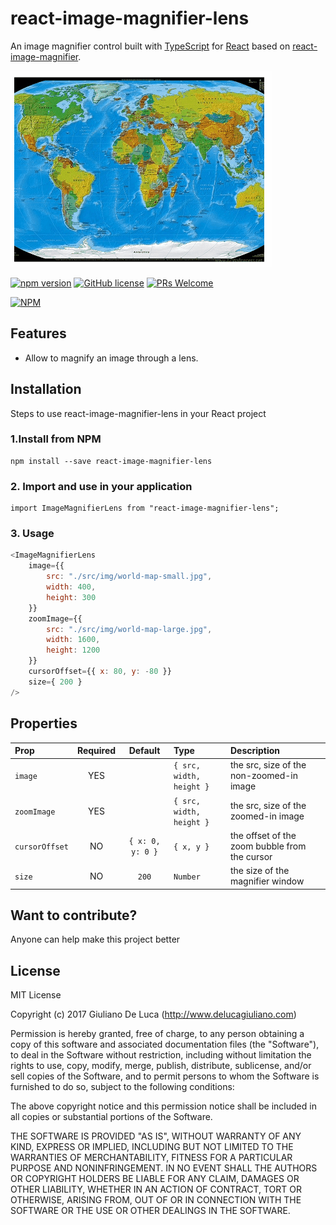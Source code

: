 # react-image-magnifier-lens
An image magnifier control built with [TypeScript](https://www.typescriptlang.org) for [React](https://facebook.github.io/react) based on [react-image-magnifier](https://github.com/lelandrichardson/react-image-magnifier).

![demo-gif](https://raw.githubusercontent.com/giuleon/react-image-magnifier/HEAD/assets/demo.gif)

[![npm version](https://badge.fury.io/js/react-image-magnifier-lens.svg)](https://badge.fury.io/js/react-image-magnifier-lens)
[![GitHub license](https://img.shields.io/badge/license-MIT-blue.svg)](https://raw.githubusercontent.com/giuleon/react-image-magnifier/master/LICENSE)
[![PRs Welcome](https://img.shields.io/badge/PRs-welcome-brightgreen.svg)](Readme.md#want-to-contribute)

[![NPM](https://nodei.co/npm/react-image-magnifier-lens.png?downloads=true&downloadRank=true&stars=true)](https://nodei.co/npm/react-image-magnifier-lens/)

## Features
- Allow to magnify an image through a lens.

## Installation
Steps to use react-image-magnifier-lens in your React project
### 1.Install from NPM
```
npm install --save react-image-magnifier-lens
```

### 2. Import and use in your application
```
import ImageMagnifierLens from "react-image-magnifier-lens";
```

### 3. Usage
```js
<ImageMagnifierLens
    image={{
        src: "./src/img/world-map-small.jpg",
        width: 400,
        height: 300
    }}
    zoomImage={{
        src: "./src/img/world-map-large.jpg",
        width: 1600,
        height: 1200
    }}
    cursorOffset={{ x: 80, y: -80 }}
    size={ 200 }
/>
```
## Properties

| Prop | Required | Default  | Type | Description |
| :------------ |:---:|:---------------:| :---------------| :-----|
| `image` | YES | | `{ src, width, height }` | the src, size of the non-zoomed-in image |
| `zoomImage` | YES | | `{ src, width, height }` | the src, size of the zoomed-in image |
| `cursorOffset` | NO | `{ x: 0, y: 0 }` | `{ x, y }` | the offset of the zoom bubble from the cursor |
| `size` | NO | `200` | `Number` | the size of the magnifier window |

## Want to contribute?
Anyone can help make this project better


## License
MIT License

Copyright (c) 2017 Giuliano De Luca (http://www.delucagiuliano.com)

Permission is hereby granted, free of charge, to any person obtaining a copy
of this software and associated documentation files (the "Software"), to deal
in the Software without restriction, including without limitation the rights
to use, copy, modify, merge, publish, distribute, sublicense, and/or sell
copies of the Software, and to permit persons to whom the Software is
furnished to do so, subject to the following conditions:

The above copyright notice and this permission notice shall be included in all
copies or substantial portions of the Software.

THE SOFTWARE IS PROVIDED "AS IS", WITHOUT WARRANTY OF ANY KIND, EXPRESS OR
IMPLIED, INCLUDING BUT NOT LIMITED TO THE WARRANTIES OF MERCHANTABILITY,
FITNESS FOR A PARTICULAR PURPOSE AND NONINFRINGEMENT. IN NO EVENT SHALL THE
AUTHORS OR COPYRIGHT HOLDERS BE LIABLE FOR ANY CLAIM, DAMAGES OR OTHER
LIABILITY, WHETHER IN AN ACTION OF CONTRACT, TORT OR OTHERWISE, ARISING FROM,
OUT OF OR IN CONNECTION WITH THE SOFTWARE OR THE USE OR OTHER DEALINGS IN THE
SOFTWARE.